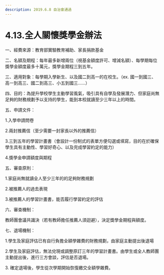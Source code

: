 ```yaml
---
description: 2019.6.8 自治會通過
---
```


# 4.13.全人關懷獎學金辦法

一、經費來源：教育部實驗教育補助、家長捐款基金

二、名額及期程：每年最多新增兩位（視基金額度許可、增減名額）、每學期每位獎學金額度最多十萬元，獎學金期程三到五年。

三、適用對象：每學期入學新生、以及國二到高一的在校生。（ex. 國一到國三、高一到高三、國二到高三、小五到國三......）

四、目的：為提升學校學生主動學習風氣，吸引具有自學及發展潛力、但家庭尚無足夠的財務規劃予以支持的學生，能到本校就讀至少三年以上的時間。

五、申請文件：

&#x20; 1.入學申請問卷

&#x20; 2.兩封推薦信（至少需要一封家長以外的推薦信）

&#x20; 3.三到五年的學習計畫書（會設計一份制式的表單方便勾選或填寫，目的在於確保學生具有主動性、學習好奇心、以及完成學習約定的能力）

&#x20; 4.獎學金申請額度與期程

五、審查原則：

&#x20; 1.家庭尚無就讀全人至少三年的的足夠財務規劃

&#x20; 2.被推薦人的過去表現

&#x20; 3.被推薦人的學習計畫書，能否履行學習約定的評估

六、審查機制：

教師團會議共識決（若有教師擔任推薦人須迴避），決定獎學金期程與額度。

七、退場機制：

&#x20; 1.學生及家庭評估已有自行負擔全額學雜費的財務規劃，由家庭主動提出後退場

&#x20; 2.學生及家庭評估，無法兌現或調整原訂三年的學習計畫書。由學生或全人教師團主動提出後，進行三方會談，評估是否退場。

&#x20; 3\. 確定退場後，學生從次學期開始恢復繳交全額學雜費。
